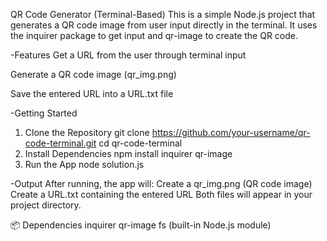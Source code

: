 QR Code Generator (Terminal-Based)
This is a simple Node.js project that generates a QR code image from user input directly in the terminal. It uses the inquirer package to get input and qr-image to create the QR code.

-Features
Get a URL from the user through terminal input

Generate a QR code image (qr_img.png)

Save the entered URL into a URL.txt file

-Getting Started
1. Clone the Repository
git clone https://github.com/your-username/qr-code-terminal.git
cd qr-code-terminal
2. Install Dependencies
npm install inquirer qr-image
3. Run the App
node solution.js

-Output
After running, the app will:
Create a qr_img.png (QR code image)
Create a URL.txt containing the entered URL
Both files will appear in your project directory.

📦 Dependencies
inquirer
qr-image
fs (built-in Node.js module)
